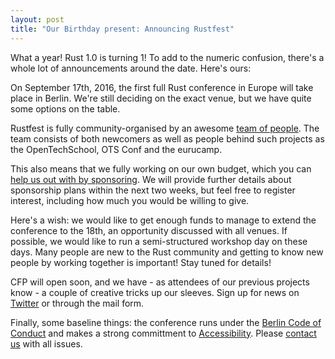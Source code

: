 ```yaml
---
layout: post
title: "Our Birthday present: Announcing Rustfest"
---
```


What a year! Rust 1.0 is turning 1! To add to the numeric confusion, there's a whole lot of announcements around the date. Here's ours:

On September 17th, 2016, the first full Rust conference in Europe will take place in Berlin. We're still deciding on the exact venue, but we have quite some options on the table.

Rustfest is fully community-organised by an awesome [team of people](/about/). The team consists of both newcomers as well as people behind such projects as the OpenTechSchool, OTS Conf and the eurucamp.

This also means that we fully working on our own budget, which you can [help us out with by sponsoring](mailto:sponsor@rustfest.eu). We will provide further details about sponsorship plans within the next two weeks, but feel free to register interest, including how much you would be willing to give.

Here's a wish: we would like to get enough funds to manage to extend the conference to the 18th, an opportunity discussed with all venues. If possible, we would like to run a semi-structured workshop day on these days. Many people are new to the Rust community and getting to know new people by working together is important! Stay tuned for details!

CFP will open soon, and we have - as attendees of our previous projects know - a couple of creative tricks up our sleeves. Sign up for news on [Twitter](http://twitter.com/rustfest) or through the mail form.

Finally, some baseline things: the conference runs under the [Berlin Code of Conduct](/code-of-conduct/) and makes a strong committment to [Accessibility](/accessibility/). Please [contact us](mailto:team@rustfest.eu) with all issues.